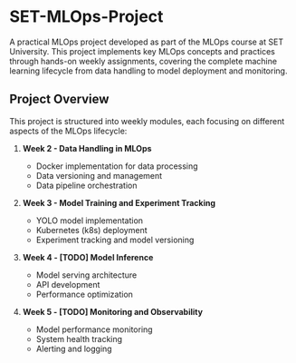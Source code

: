 # SET-MLOps-Project

A practical MLOps project developed as part of the MLOps course at SET University. This project implements key MLOps concepts and practices through hands-on weekly assignments, covering the complete machine learning lifecycle from data handling to model deployment and monitoring.

## Project Overview

This project is structured into weekly modules, each focusing on different aspects of the MLOps lifecycle:

1. **Week 2 - Data Handling in MLOps**
   - Docker implementation for data processing
   - Data versioning and management
   - Data pipeline orchestration

2. **Week 3 - Model Training and Experiment Tracking**
   - YOLO model implementation
   - Kubernetes (k8s) deployment
   - Experiment tracking and model versioning

3. **Week 4 - [TODO] Model Inference**
   - Model serving architecture
   - API development
   - Performance optimization

4. **Week 5 - [TODO] Monitoring and Observability**
   - Model performance monitoring
   - System health tracking
   - Alerting and logging
